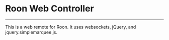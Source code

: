 # Roon Web Controller
---------------------------
This is a web remote for Roon.  It uses websockets, jQuery, and jquery.simplemarquee.js.
